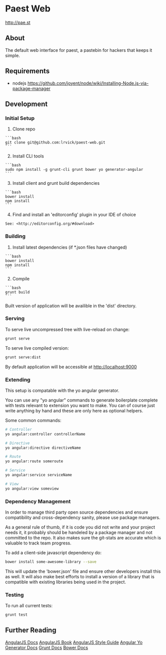# Paest Web #
<http://pae.st>

## About ##
The default web interface for paest, a pastebin for hackers that keeps it
simple.

## Requirements ##

  * nodejs <https://github.com/joyent/node/wiki/Installing-Node.js-via-package-manager>

## Development ##

### Initial Setup ###

  1. Clone repo

    ```bash
    git clone git@github.com:lrvick/paest-web.git
    ```

  2. Install CLI tools

    ```bash
    sudo npm install -g grunt-cli grunt bower yo generator-angular
    ```
  3. Install client and grunt build dependencies

    ```bash
    bower install
    npm install
    ```

  4. Find and install an 'editorconfig' plugin in your IDE of choice

    See: <http://editorconfig.org/#download>

### Building ###

  1. Install latest dependencies (if *.json files have changed)

    ```bash
    bower install
    npm install
    ```
  2. Compile

    ```bash
    grunt build
    ```
Built version of application will be availible in the 'dist' directory.

### Serving ###

To serve live uncompressed tree with live-reload on change:

```bash
grunt serve
```

To serve live compiled version:

```bash
grunt serve:dist
```
By default application will be accessible at <http://localhost:9000>


### Extending ###

This setup is compatable with the yo angular generator.

You can use any "yo angular" commands to generate boilerplate complete with
tests relevant to extension you want to make. You can of course just write
anything by hand and these are only here as optional helpers.

Some common commands:

```bash
# Controller
yo angular:controller controllerName

# Directive
yo angular:directive directiveName

# Route
yo angular:route someroute

# Service
yo angular:service serviceName

# View
yo angular:view someview

```
### Dependency Management ###

In order to manage third party open source dependencies and ensure
compatibility and cross-dependency sanity, please use package managers.

As a general rule of thumb, if it is code you did not write and your project
needs it, it probably should be handeled by a package manager and not committed 
to the repo. It also makes sure the git-stats are accurate which is valuable
to track team progress.

To add a client-side javascript dependency do:

```bash
bower install some-awesome-library --save
```
This will update the 'bower.json' file and ensure other developers install this
as well. It will also make best efforts to install a version of a library that
is compatible with existing libraries being used in the project.

### Testing ###

To run all current tests:

```bash
grunt test
```
## Further Reading ##

[AngularJS Docs](http://docs.angularjs.org/api)
[AngularJS Book](http://shop.oreilly.com/product/0636920028055.do)
[AngularJS Style Guide](https://github.com/mgechev/angularjs-style-guide)
[Angular Yo Generator Docs](https://github.com/yeoman/generator-angular)
[Grunt Docs](http://gruntjs.com/getting-started)
[Bower Docs](https://github.com/bower/bower)
